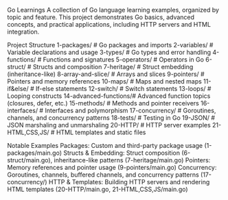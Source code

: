 Go Learnings
A collection of Go language learning examples, organized by topic and feature. This project demonstrates Go basics, advanced concepts, and practical applications, including HTTP servers and HTML integration.

Project Structure
1-packages/ # Go packages and imports
2-variables/ # Variable declarations and usage
3-types/ # Go types and error handling
4-functions/ # Functions and signatures
5-operators/ # Operators in Go
6-struct/ # Structs and composition
7-heritage/ # Struct embedding (inheritance-like)
8-array-and-slice/ # Arrays and slices
9-pointers/ # Pointers and memory references
10-maps/ # Maps and nested maps
11-if&else/ # If-else statements
12-switch/ # Switch statements
13-loops/ # Looping constructs
14-advanced-functions/# Advanced function topics (closures, defer, etc.)
15-methods/ # Methods and pointer receivers
16-interfaces/ # Interfaces and polymorphism
17-concurrency/ # Goroutines, channels, and concurrency patterns
18-tests/ # Testing in Go
19-JSON/ # JSON marshaling and unmarshaling
20-HTTP/ # HTTP server examples
21-HTML,CSS,JS/ # HTML templates and static files

Notable Examples
Packages: Custom and third-party package usage (1-packages/main.go)
Structs & Embedding: Struct composition (6-struct/main.go), inheritance-like patterns (7-heritage/main.go)
Pointers: Memory references and pointer usage (9-pointers/main.go)
Concurrency: Goroutines, channels, buffered channels, and concurrency patterns (17-concurrency/)
HTTP & Templates: Building HTTP servers and rendering HTML templates (20-HTTP/main.go, 21-HTML,CSS,JS/main.go)
